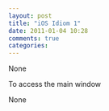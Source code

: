 ```yaml
---
layout: post
title: "iOS Idiom 1"
date: 2011-01-04 10:28
comments: true
categories: 
---
```


None


To access the main window


None

